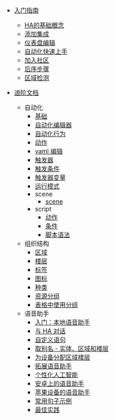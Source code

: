 - [入门指南](homeAssist/get_start/预览.md)
  - [HA的基础概念](homeAssist/get_start/基础概念.md)
  - [添加集成](homeAssist/get_start/添加集成.md)
  - [仪表盘编辑](homeAssist/get_start/编辑仪表盘.md)
  - [自动化快速上手](homeAssist/get_start/自动化.md)
  - [加入社区](homeAssist/get_start/加入社区.md)
  - [后序步骤](homeAssist/get_start/后序步骤.md)
  - [区域检测](homeAssist/get_start/所在区域检测.md)

- [进阶文档](homeAssist/detail_decumentation/automation/自动化基础.md)
  - 自动化
    - [基础](homeAssist/detail_decumentation/automation/自动化基础.md)
    - [自动化编辑器](homeAssist/detail_decumentation/automation/自动化编辑器.md)
    - [自动化行为](homeAssist/detail_decumentation/automation/自动化行为.md)
    - [动作](homeAssist/detail_decumentation/automation/动作.md)
    - [yaml 编辑](homeAssist/detail_decumentation/automation/yaml编辑.md)
    - [触发器](homeAssist/detail_decumentation/automation/自动化触发器.md)
    - [触发条件](homeAssist/detail_decumentation/automation/自动化触发条件.md)
    - [触发器变量](homeAssist/detail_decumentation/automation/触发器变量.md)
    - [运行模式](homeAssist/detail_decumentation/automation/运行模式.md)
    - scene
      - [scene](homeAssist/detail_decumentation/automation/scene/scene.md)
    - script
      - [动作](homeAssist/detail_decumentation/automation/script/动作.md)
      - [条件](homeAssist/detail_decumentation/automation/script/条件.md)
      - [脚本语法](homeAssist/detail_decumentation/automation/script/脚本语法.md)
  - 组织结构
    - [区域](homeAssist/detail_decumentation/orgnization/区域.md)
    - [楼层](homeAssist/detail_decumentation/orgnization/楼层.md)
    - [标签](homeAssist/detail_decumentation/orgnization/标签.md)
    - [图标](homeAssist/detail_decumentation/orgnization/图标.md)
    - [种类](homeAssist/detail_decumentation/orgnization/种类.md)
    - [资源分组](homeAssist/detail_decumentation/orgnization/资源分组.md)
    - [表格中使用分组](homeAssist/detail_decumentation/orgnization/表格中使用分组.md)
  - 语音助手
    - [入门：本地语音助手](homeAssist/detail_decumentation/voice/入门-本地语音助手.md)
    - [与 HA 对话](homeAssist/detail_decumentation/voice/与HA对话.md)
    - [自定义语句](homeAssist/detail_decumentation/voice/自定义语句.md)
    - [取别名 - 实体、区域和楼层](homeAssist/detail_decumentation/voice/取别名-实体、区域和楼层.md)
    - [为设备分配区域楼层](homeAssist/detail_decumentation/voice/为你的设备分配区域与楼层.md)
    - [拓展语音助手](homeAssist/detail_decumentation/voice/拓展语音助手.md)
    - [个性化人工智能](homeAssist/detail_decumentation/voice/个性化人工智能.md)
    - [安卓上的语音助手](homeAssist/detail_decumentation/voice/安卓上的语音助手.md)
    - [苹果设备的语音助手](homeAssist/detail_decumentation/voice/苹果设备的语音助手.md)
    - [常用句子示例](homeAssist/detail_decumentation/voice/常用句子示例.md)
    - [最佳实践](homeAssist/detail_decumentation/voice/最佳实践.md)
